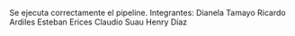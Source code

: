 Se ejecuta correctamente el pipeline.
Integrantes:
Dianela Tamayo
Ricardo Ardiles
Esteban Erices
Claudio Suau
Henry Díaz
